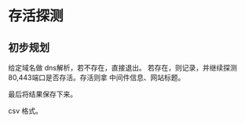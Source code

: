 # 存活探测

## 初步规划
给定域名做 dns解析，若不存在，直接退出。
若存在，则记录，并继续探测80,443端口是否存活。存活则拿 中间件信息、网站标题。

最后将结果保存下来。

csv 格式。